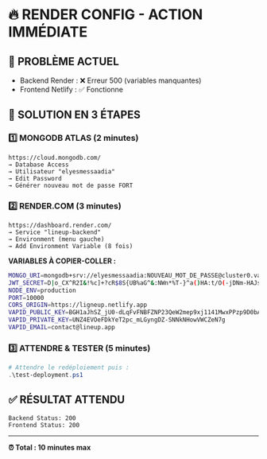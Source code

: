# 🔥 RENDER CONFIG - ACTION IMMÉDIATE

## 🚨 PROBLÈME ACTUEL
- Backend Render : ❌ Erreur 500 (variables manquantes)
- Frontend Netlify : ✅ Fonctionne

## 🎯 SOLUTION EN 3 ÉTAPES

### 1️⃣ **MONGODB ATLAS** (2 minutes)
```
https://cloud.mongodb.com/
→ Database Access
→ Utilisateur "elyesmessaadia" 
→ Edit Password
→ Générer nouveau mot de passe FORT
```

### 2️⃣ **RENDER.COM** (3 minutes)
```
https://dashboard.render.com/
→ Service "lineup-backend"
→ Environment (menu gauche)
→ Add Environment Variable (8 fois)
```

**VARIABLES À COPIER-COLLER :**
```bash
MONGO_URI=mongodb+srv://elyesmessaadia:NOUVEAU_MOT_DE_PASSE@cluster0.vauvacv.mongodb.net/lineup
JWT_SECRET=D|o_CX^R2I&!%c]+?cR$8S{UB%aG^&:NWn*%T-}^a()HA:t/O(-jDNm-HAJsu9_6
NODE_ENV=production
PORT=10000
CORS_ORIGIN=https://ligneup.netlify.app
VAPID_PUBLIC_KEY=BGH1aJhSZ_jU0-dLqFvFNBFZNP23QeW2mep9xj1141MwxPPzp9D0bAWzltUlXfFFPrMzmfmZokem5KCDuRranNE
VAPID_PRIVATE_KEY=UNZ4EVOeFDkYeT2pc_mLGyngDZ-SNNkNHowVWCZeN7g
VAPID_EMAIL=contact@lineup.app
```

### 3️⃣ **ATTENDRE & TESTER** (5 minutes)
```powershell
# Attendre le redéploiement puis :
.\test-deployment.ps1
```

## ✅ **RÉSULTAT ATTENDU**
```
Backend Status: 200
Frontend Status: 200
```

---
**⏰ Total : 10 minutes max**